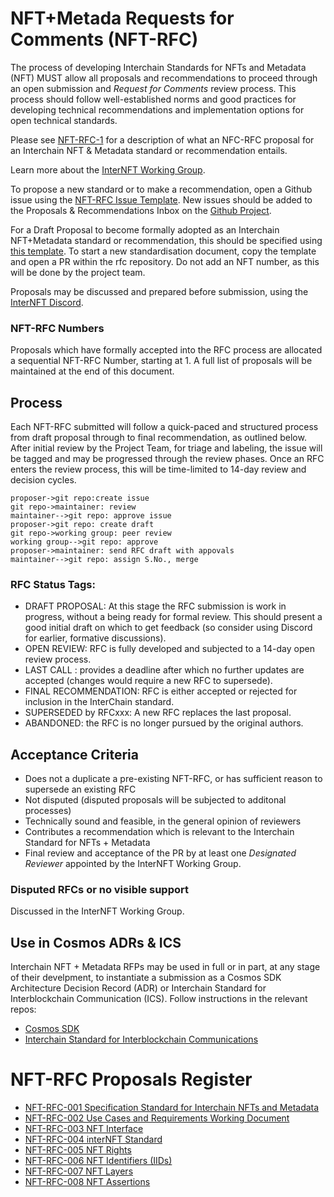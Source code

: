 # NFT+Metada Requests for Comments (NFT-RFC)
The process of developing Interchain Standards for NFTs and Metadata (NFT) MUST allow all proposals and recommendations to proceed through an open submission and *Request for Comments* review process.
This process should follow well-established norms and good practices for developing technical recommendations and implementation options for open technical standards.

Please see [NFT-RFC-1](https://github.com/interNFT/nft-rfc/blob/main/nft-rfc-001_Standard.md) for a description of what an NFC-RFC proposal for an Interchain NFT & Metadata standard or recommendation entails.

Learn more about the [InterNFT Working Group](https://internft.org).

To propose a new standard or to make a recommendation, open a Github issue using the [NFT-RFC Issue Template](https://github.com/interNFT/rfc/issues/new?assignees=&labels=RFC&template=rfc-issue.md&title=).
New issues should be added to the Proposals & Recommendations Inbox on the [Github Project](https://github.com/orgs/interNFT/projects/3).  

For a Draft Proposal to become formally adopted as an Interchain NFT+Metadata standard or recommendation, this should be specified using [this template](https://github.com/interNFT/rfc/blob/main/0000-template.md).
To start a new standardisation document, copy the template and open a PR within the rfc repository.
Do not add an NFT number, as this will be done by the project team.

Proposals may be discussed and prepared before submission, using the [InterNFT Discord](https://discuss.internft.org/).

### NFT-RFC Numbers
Proposals which have formally accepted into the RFC process are allocated a sequential NFT-RFC Number, starting at 1.
A full list of proposals will be maintained at the end of this document.

## Process
Each NFT-RFC submitted will follow a quick-paced and structured process from draft proposal through to final recommendation, as outlined below.
After initial review by the Project Team, for triage and labeling, the issue will be tagged and may be progressed through the review phases.
Once an RFC enters the review process, this will be time-limited to 14-day review and decision cycles.

```sequence
proposer->git repo:create issue
git repo->maintainer: review
maintainer-->git repo: approve issue
proposer->git repo: create draft
git repo->working group: peer review
working group-->git repo: approve
proposer->maintainer: send RFC draft with appovals
maintainer-->git repo: assign S.No., merge
```

### RFC Status Tags:
* DRAFT PROPOSAL: At this stage the RFC submission is work in progress, without a being ready for formal review. This should present a good initial draft on which to get feedback (so consider using Discord for earlier, formative discussions).
* OPEN REVIEW: RFC is fully developed and subjected to a 14-day open review process.
* LAST CALL <date for the last call>: provides a deadline after which no further updates are accepted (changes would require a new RFC to supersede).
* FINAL RECOMMENDATION: RFC is either accepted or rejected for inclusion in the InterChain standard.
* SUPERSEDED by RFCxxx: A new RFC replaces the last proposal.
* ABANDONED: the RFC is no longer pursued by the original authors.

## Acceptance Criteria
* Does not a duplicate a pre-existing NFT-RFC, or has sufficient reason to supersede an existing RFC
* Not disputed (disputed proposals will be subjected to additonal processes)
* Technically sound and feasible, in the general opinion of reviewers
* Contributes a recommendation which is relevant to the Interchain Standard for NFTs + Metadata
* Final review and acceptance of the PR by at least one *Designated Reviewer* appointed by the InterNFT Working Group.

### Disputed RFCs or no visible support
Discussed in the InterNFT Working Group.

## Use in Cosmos ADRs & ICS
Interchain NFT + Metadata RFPs may be used in full or in part, at any stage of their develpment, to instantiate a submission as a Cosmos SDK Architecture Decision Record (ADR) or Interchain Standard for Interblockchain Communication (ICS). Follow instructions in the relevant repos:
* [Cosmos SDK](https://github.com/cosmos/cosmos-sdk/tree/master/docs/architecture)
* [Interchain Standard for Interblockchain Communications](https://github.com/cosmos/ics)

# NFT-RFC Proposals Register

* [NFT-RFC-001 Specification Standard for Interchain NFTs and Metadata](https://github.com/interNFT/nft-rfc/blob/main/nft-rfc-001.md)
* [NFT-RFC-002 Use Cases and Requirements Working Document](https://github.com/interNFT/nft-rfc/blob/main/nft-rfc-002.md)
* [NFT-RFC-003 NFT Interface](https://github.com/interNFT/nft-rfc/blob/main/nft-rfc-003.md)
* [NFT-RFC-004 interNFT Standard](https://github.com/interNFT/nft-rfc/blob/main/nft-rfc-004.md)
* [NFT-RFC-005 NFT Rights](https://github.com/interNFT/nft-rfc/blob/main/nft-rfc-005.md)
* [NFT-RFC-006 NFT Identifiers (IIDs)](https://github.com/interNFT/nft-rfc/blob/main/nft-rfc-006.md)
* [NFT-RFC-007 NFT Layers](https://github.com/interNFT/nft-rfc/blob/main/nft-rfc-007.md)
* [NFT-RFC-008 NFT Assertions](https://github.com/interNFT/nft-rfc/blob/main/nft-rfc-008.md)
